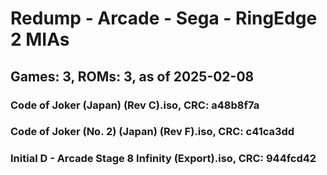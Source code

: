 # Redump - Arcade - Sega - RingEdge 2 MIAs
## Games: 3, ROMs: 3, as of 2025-02-08
### Code of Joker (Japan) (Rev C).iso, CRC: a48b8f7a
### Code of Joker (No. 2) (Japan) (Rev F).iso, CRC: c41ca3dd
### Initial D - Arcade Stage 8 Infinity (Export).iso, CRC: 944fcd42
